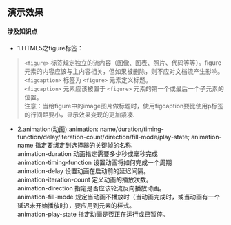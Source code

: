 ## 演示效果
#### 涉及知识点
- 1.HTML5之figure标签：
> `<figure>` 标签规定独立的流内容（图像、图表、照片、代码等等）。figure 元素的内容应该与主内容相关，但如果被删除，则不应对文档流产生影响。  
`<figcaption>` 标签为 `<figure>` 元素定义标题。  
`<figcaption>` 元素应该被置于 `<figure>` 元素的第一个或最后一个子元素的位置。  
注意：当给figure中的image图片做标题时，使用figcaption要比使用p标签的行间距要小，显示效果变现的更加紧凑.
- 2.animation(动画):animation: name/duration/timing-function/delay/iteration-count/direction/fill-mode/play-state;
animation-name	指定要绑定到选择器的关键帧的名称  
animation-duration	动画指定需要多少秒或毫秒完成  
animation-timing-function	设置动画将如何完成一个周期  
animation-delay	设置动画在启动前的延迟间隔。  
animation-iteration-count	定义动画的播放次数。  
animation-direction	指定是否应该轮流反向播放动画。  
animation-fill-mode	规定当动画不播放时（当动画完成时，或当动画有一个延迟未开始播放时），要应用到元素的样式。  
animation-play-state	指定动画是否正在运行或已暂停。
